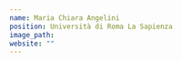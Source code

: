 ```yaml
---
name: Maria Chiara Angelini
position: Università di Roma La Sapienza
image_path: 
website: ""
---
```

